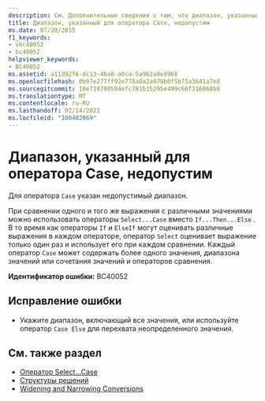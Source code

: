 ```yaml
---
description: См. Дополнительные сведения о том, что диапазон, указанный для оператора Case, недопустим.
title: Диапазон, указанный для оператора Case, недопустим
ms.date: 07/20/2015
f1_keywords:
- vbc40052
- bc40052
helpviewer_keywords:
- BC40052
ms.assetid: a11d92f6-dc13-46a0-a8ca-5a962a0ed968
ms.openlocfilehash: 0b97e277ff92e778a0a2a978b0f5b75a3641a7e8
ms.sourcegitcommit: 10e719780594efc781b15295e499c66f316068b8
ms.translationtype: MT
ms.contentlocale: ru-RU
ms.lasthandoff: 02/14/2021
ms.locfileid: "100482069"
---
```

# <a name="range-specified-for-case-statement-is-not-valid"></a>Диапазон, указанный для оператора Case, недопустим

Для оператора `Case` указан недопустимый диапазон.  
  
 При сравнении одного и того же выражения с различными значениями можно использовать операторы `Select...Case` вместо `If...Then...Else` . В то время как операторы `If` и `ElseIf` могут оценивать различные выражения в каждом операторе, оператор `Select` оценивает выражение только один раз и использует его при каждом сравнении. Каждый оператор `Case` может содержать более одного значения, диапазона значений или сочетания значений и операторов сравнения.  
  
 **Идентификатор ошибки:** BC40052  
  
## <a name="to-correct-this-error"></a>Исправление ошибки  
  
- Укажите диапазон, включающий все значения, или используйте оператор `Case Else` для перехвата неопределенного значения.  
  
## <a name="see-also"></a>См. также раздел

- [Оператор Select…Case](../language-reference/statements/select-case-statement.md)
- [Структуры решений](../programming-guide/language-features/control-flow/decision-structures.md)
- [Widening and Narrowing Conversions](../programming-guide/language-features/data-types/widening-and-narrowing-conversions.md)

